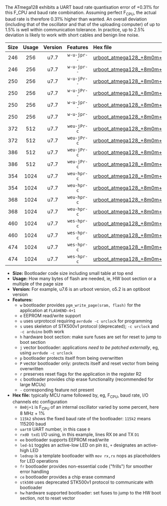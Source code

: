 The ATmega128 exhibits a UART baud rate quantisation error of +0.31% for this F_CPU and baud rate combination. Assuming perfect F<sub>CPU</sub>, the actual baud rate is therefore 0.31% higher than wanted. An overall deviation (including that of the oscillator and that of the uploading computer) of up to 1.5% is well within communication tolerance. In practice, up to 2.5% deviation is likely to work with short cables and benign line noise.

|Size|Usage|Version|Features|Hex file|
|:-:|:-:|:-:|:-:|:--|
|246|256|u7.7|`w-u-jpr--`|[urboot_atmega128_+8m0m+4_++38k4_uart1_rxd2_txd3_led+b5.hex](https://raw.githubusercontent.com/stefanrueger/urboot.hex/main/mcus/atmega128/internal_oscillator/fcpu_+8m0m+4/br_++38k4/urboot_atmega128_+8m0m+4_++38k4_uart1_rxd2_txd3_led+b5.hex)|
|246|256|u7.7|`w-u-jpr--`|[urboot_atmega128_+8m0m+4_++38k4_uart1_rxd2_txd3_lednop.hex](https://raw.githubusercontent.com/stefanrueger/urboot.hex/main/mcus/atmega128/internal_oscillator/fcpu_+8m0m+4/br_++38k4/urboot_atmega128_+8m0m+4_++38k4_uart1_rxd2_txd3_lednop.hex)|
|250|256|u7.7|`w-u-jPr--`|[urboot_atmega128_+8m0m+4_++38k4_uart0_rxe0_txe1_led+b5.hex](https://raw.githubusercontent.com/stefanrueger/urboot.hex/main/mcus/atmega128/internal_oscillator/fcpu_+8m0m+4/br_++38k4/urboot_atmega128_+8m0m+4_++38k4_uart0_rxe0_txe1_led+b5.hex)|
|250|256|u7.7|`w-u-jPr--`|[urboot_atmega128_+8m0m+4_++38k4_uart0_rxe0_txe1_lednop.hex](https://raw.githubusercontent.com/stefanrueger/urboot.hex/main/mcus/atmega128/internal_oscillator/fcpu_+8m0m+4/br_++38k4/urboot_atmega128_+8m0m+4_++38k4_uart0_rxe0_txe1_lednop.hex)|
|250|256|u7.7|`w-u-jpr--`|[urboot_atmega128_+8m0m+4_++38k4_uart0_rxe0_txe1_led+b5_fr.hex](https://raw.githubusercontent.com/stefanrueger/urboot.hex/main/mcus/atmega128/internal_oscillator/fcpu_+8m0m+4/br_++38k4/urboot_atmega128_+8m0m+4_++38k4_uart0_rxe0_txe1_led+b5_fr.hex)|
|250|256|u7.7|`w-u-jpr--`|[urboot_atmega128_+8m0m+4_++38k4_uart0_rxe0_txe1_lednop_fr.hex](https://raw.githubusercontent.com/stefanrueger/urboot.hex/main/mcus/atmega128/internal_oscillator/fcpu_+8m0m+4/br_++38k4/urboot_atmega128_+8m0m+4_++38k4_uart0_rxe0_txe1_lednop_fr.hex)|
|372|512|u7.7|`weu-jPr-c`|[urboot_atmega128_+8m0m+4_++38k4_uart0_rxe0_txe1_ee_led+b5_fr_ce.hex](https://raw.githubusercontent.com/stefanrueger/urboot.hex/main/mcus/atmega128/internal_oscillator/fcpu_+8m0m+4/br_++38k4/urboot_atmega128_+8m0m+4_++38k4_uart0_rxe0_txe1_ee_led+b5_fr_ce.hex)|
|372|512|u7.7|`weu-jPr-c`|[urboot_atmega128_+8m0m+4_++38k4_uart0_rxe0_txe1_ee_lednop_fr_ce.hex](https://raw.githubusercontent.com/stefanrueger/urboot.hex/main/mcus/atmega128/internal_oscillator/fcpu_+8m0m+4/br_++38k4/urboot_atmega128_+8m0m+4_++38k4_uart0_rxe0_txe1_ee_lednop_fr_ce.hex)|
|386|512|u7.7|`weu-jPr-c`|[urboot_atmega128_+8m0m+4_++38k4_uart1_rxd2_txd3_ee_led+b5_fr_ce.hex](https://raw.githubusercontent.com/stefanrueger/urboot.hex/main/mcus/atmega128/internal_oscillator/fcpu_+8m0m+4/br_++38k4/urboot_atmega128_+8m0m+4_++38k4_uart1_rxd2_txd3_ee_led+b5_fr_ce.hex)|
|386|512|u7.7|`weu-jPr-c`|[urboot_atmega128_+8m0m+4_++38k4_uart1_rxd2_txd3_ee_lednop_fr_ce.hex](https://raw.githubusercontent.com/stefanrueger/urboot.hex/main/mcus/atmega128/internal_oscillator/fcpu_+8m0m+4/br_++38k4/urboot_atmega128_+8m0m+4_++38k4_uart1_rxd2_txd3_ee_lednop_fr_ce.hex)|
|354|1024|u7.7|`weu-hpr-c`|[urboot_atmega128_+8m0m+4_++38k4_uart0_rxe0_txe1_ee_led+b5_fr_ce_hw.hex](https://raw.githubusercontent.com/stefanrueger/urboot.hex/main/mcus/atmega128/internal_oscillator/fcpu_+8m0m+4/br_++38k4/urboot_atmega128_+8m0m+4_++38k4_uart0_rxe0_txe1_ee_led+b5_fr_ce_hw.hex)|
|354|1024|u7.7|`weu-hpr-c`|[urboot_atmega128_+8m0m+4_++38k4_uart0_rxe0_txe1_ee_lednop_fr_ce_hw.hex](https://raw.githubusercontent.com/stefanrueger/urboot.hex/main/mcus/atmega128/internal_oscillator/fcpu_+8m0m+4/br_++38k4/urboot_atmega128_+8m0m+4_++38k4_uart0_rxe0_txe1_ee_lednop_fr_ce_hw.hex)|
|368|1024|u7.7|`weu-hpr-c`|[urboot_atmega128_+8m0m+4_++38k4_uart1_rxd2_txd3_ee_led+b5_fr_ce_hw.hex](https://raw.githubusercontent.com/stefanrueger/urboot.hex/main/mcus/atmega128/internal_oscillator/fcpu_+8m0m+4/br_++38k4/urboot_atmega128_+8m0m+4_++38k4_uart1_rxd2_txd3_ee_led+b5_fr_ce_hw.hex)|
|368|1024|u7.7|`weu-hpr-c`|[urboot_atmega128_+8m0m+4_++38k4_uart1_rxd2_txd3_ee_lednop_fr_ce_hw.hex](https://raw.githubusercontent.com/stefanrueger/urboot.hex/main/mcus/atmega128/internal_oscillator/fcpu_+8m0m+4/br_++38k4/urboot_atmega128_+8m0m+4_++38k4_uart1_rxd2_txd3_ee_lednop_fr_ce_hw.hex)|
|460|1024|u7.7|`wes-hpr-c`|[urboot_atmega128_+8m0m+4_++38k4_uart0_rxe0_txe1_ee_led+b5_fr_ce_stk500_hw.hex](https://raw.githubusercontent.com/stefanrueger/urboot.hex/main/mcus/atmega128/internal_oscillator/fcpu_+8m0m+4/br_++38k4/urboot_atmega128_+8m0m+4_++38k4_uart0_rxe0_txe1_ee_led+b5_fr_ce_stk500_hw.hex)|
|460|1024|u7.7|`wes-hpr-c`|[urboot_atmega128_+8m0m+4_++38k4_uart0_rxe0_txe1_ee_lednop_fr_ce_stk500_hw.hex](https://raw.githubusercontent.com/stefanrueger/urboot.hex/main/mcus/atmega128/internal_oscillator/fcpu_+8m0m+4/br_++38k4/urboot_atmega128_+8m0m+4_++38k4_uart0_rxe0_txe1_ee_lednop_fr_ce_stk500_hw.hex)|
|474|1024|u7.7|`wes-hpr-c`|[urboot_atmega128_+8m0m+4_++38k4_uart1_rxd2_txd3_ee_led+b5_fr_ce_stk500_hw.hex](https://raw.githubusercontent.com/stefanrueger/urboot.hex/main/mcus/atmega128/internal_oscillator/fcpu_+8m0m+4/br_++38k4/urboot_atmega128_+8m0m+4_++38k4_uart1_rxd2_txd3_ee_led+b5_fr_ce_stk500_hw.hex)|
|474|1024|u7.7|`wes-hpr-c`|[urboot_atmega128_+8m0m+4_++38k4_uart1_rxd2_txd3_ee_lednop_fr_ce_stk500_hw.hex](https://raw.githubusercontent.com/stefanrueger/urboot.hex/main/mcus/atmega128/internal_oscillator/fcpu_+8m0m+4/br_++38k4/urboot_atmega128_+8m0m+4_++38k4_uart1_rxd2_txd3_ee_lednop_fr_ce_stk500_hw.hex)|

- **Size:** Bootloader code size including small table at top end
- **Usage:** How many bytes of flash are needed, ie, HW boot section or a multiple of the page size
- **Version:** For example, u7.6 is an urboot version, o5.2 is an optiboot version
- **Features:**
  + `w` bootloader provides `pgm_write_page(sram, flash)` for the application at `FLASHEND-4+1`
  + `e` EEPROM read/write support
  + `u` uses urprotocol requiring `avrdude -c urclock` for programming
  + `s` uses skeleton of STK500v1 protocol (deprecated); `-c urclock` and `-c arduino` both work
  + `h` hardware boot section: make sure fuses are set for reset to jump to boot section
  + `j` vector bootloader: applications *need to be patched externally*, eg, using `avrdude -c urclock`
  + `p` bootloader protects itself from being overwritten
  + `P` vector bootloader only: protects itself and reset vector from being overwritten
  + `r` preserves reset flags for the application in the register R2
  + `c` bootloader provides chip erase functionality (recommended for large MCUs)
  + `-` corresponding feature not present
- **Hex file:** typically MCU name followed by, eg, F<sub>CPU</sub>, baud rate, I/O channels etc configuration
  + `8m0j+1` is F<sub>CPU</sub> of an internal oscillator varied by some percent, here 8 MHz + 1%
  + `115k2` shows the fixed baud rate of the bootloader: `115k2` means 115200 baud
  + `uart0` UART number, in this case `0`
  + `rxd0 txd1` I/O using, in this example, lines RX `D0` and TX `D1`
  + `ee` bootloader supports EEPROM read/write
  + `led-b1` toggles an active-low LED on pin `B1`, `+` designates an active-high LED
  + `lednop` is a template bootloader with `mov rx,rx` nops as placeholders for LED operations
  + `fr` bootloader provides non-essential code ("frills") for smoother error handling
  + `ce` bootloader provides a chip erase command
  + `stk500` uses deprecated STK500v1 protocol to communicate with bootloader
  + `hw` hardware supported bootloader: set fuses to jump to the HW boot section, not to reset vector
